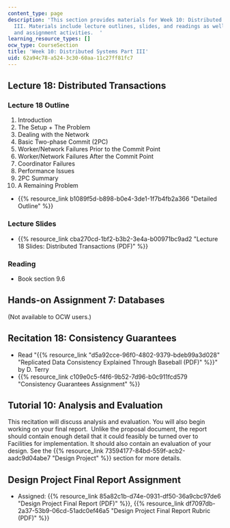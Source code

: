```yaml
---
content_type: page
description: 'This section provides materials for Week 10: Distributed Systems Part
  III. Materials include lecture outlines, slides, and readings as well as recitation
  and assignment activities.  '
learning_resource_types: []
ocw_type: CourseSection
title: 'Week 10: Distributed Systems Part III'
uid: 62a94c78-a524-3c30-60aa-11c27ff81fc7
---
```


Lecture 18: Distributed Transactions
------------------------------------

### Lecture 18 Outline

1.  Introduction
2.  The Setup + The Problem
3.  Dealing with the Network
4.  Basic Two-phase Commit (2PC)
5.  Worker/Network Failures Prior to the Commit Point
6.  Worker/Network Failures After the Commit Point
7.  Coordinator Failures
8.  Performance Issues
9.  2PC Summary
10.  A Remaining Problem

*   {{% resource_link b1089f5d-b898-b0e4-3de1-1f7b4fb2a366 "Detailed Outline" %}}

### Lecture Slides

*   {{% resource_link cba270cd-1bf2-b3b2-3e4a-b00971bc9ad2 "Lecture 18 Slides: Distributed Transactions (PDF)" %}}

### Reading

*   Book section 9.6

Hands-on Assignment 7: Databases
--------------------------------

(Not available to OCW users.)

Recitation 18: Consistency Guarantees
-------------------------------------

*   Read "{{% resource_link "d5a92cce-96f0-4802-9379-bdeb99a3d028" "Replicated Data Consistency Explained Through Baseball (PDF)" %}}" by D. Terry
*   {{% resource_link c109e0c5-f4f6-9b52-7d96-b0c911fcd579 "Consistency Guarantees Assignment" %}}

Tutorial 10: Analysis and Evaluation
------------------------------------

This recitation will discuss analysis and evaluation. You will also begin working on your final report.  Unlike the proposal document, the report should contain enough detail that it could feasibly be turned over to Facilities for implementation. It should also contain an evaluation of your design. See the {{% resource_link 73594177-84bd-559f-acb2-aadc9d04abe7 "Design Project" %}} section for more details.

Design Project Final Report Assignment
--------------------------------------

*   Assigned: {{% resource_link 85a82c1b-d74e-0931-df50-36a9cbc97de6 "Design Project Final Report (PDF)" %}}, {{% resource_link df7097db-2a37-53b9-06cd-51adc0ef46a5 "Design Project Final Report Rubric (PDF)" %}}